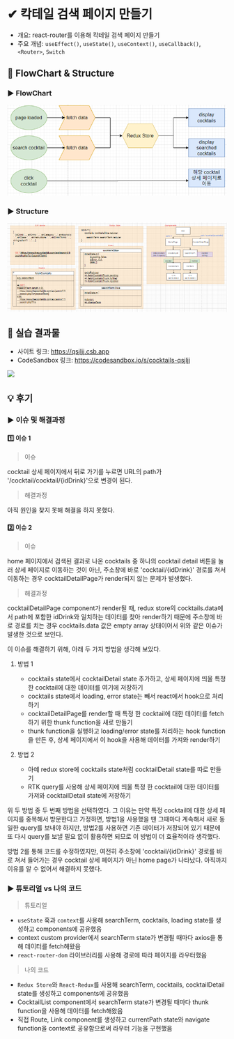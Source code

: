 # ✔ 칵테일 검색 페이지 만들기

-   개요: react-router를 이용해 칵테일 검색 페이지 만들기
-   주요 개념: `useEffect()`, `useState()`, `useContext()`, `useCallback()`, `<Router>`, `Switch`

## 🎨 FlowChart & Structure

### ▶ FlowChart

![](image/flowchart.PNG)

### ▶ Structure

![](image/structure.PNG)

## 🧩 실습 결과물

-   사이트 링크: <https://qsjljj.csb.app>
-   CodeSandbox 링크: <https://codesandbox.io/s/cocktails-qsjljj>

![](../gif/cocktail_practice1.gif)

## 💡 후기

### ▶ 이슈 및 해결과정

#### 1️⃣ 이슈 1

> 이슈

cocktail 상세 페이지에서 뒤로 가기를 누르면 URL의 path가 '/cocktail/cocktail/{idDrink}'으로 변경이 된다.

> 해결과정

아직 원인을 찾지 못해 해결을 하지 못했다.

#### 2️⃣ 이슈 2

> 이슈

home 페이지에서 검색된 결과로 나온 cocktails 중 하나의 cocktail detail 버튼을 눌러 상세 페이지로 이동하는 것이 아닌, 주소창에 바로 'cocktail/{idDrink}' 경로를 쳐서 이동하는 경우 cocktailDetailPage가 render되지 않는 문제가 발생했다.

> 해결과정

cocktailDetailPage component가 render될 때, redux store의 cocktails.data에서 path에 포함한 idDrink와 일치하는 데이터를 찾아 render하기 때문에 주소창에 바로 경로를 치는 경우 cocktails.data 값은 empty array 상태이어서 위와 같은 이슈가 발생한 것으로 보인다.

이 이슈를 해결하기 위해, 아래 두 가지 방법을 생각해 보았다.

1. 방법 1

    - cocktails state에서 cocktailDetail state 추가하고, 상세 페이지에 띄울 특정 한 cocktail에 대한 데이터를 여기에 저장하기
    - cocktails state에서 loading, error state는 빼서 react에서 hook으로 처리하기
    - cocktailDetailPage를 render할 때 특정 한 cocktail에 대한 데이터를 fetch하기 위한 thunk function을 새로 만들기
    - thunk function을 실행하고 loading/error state를 처리하는 hook function을 만든 후, 상세 페이지에서 이 hook을 사용해 데이터를 가져와 render하기

2. 방법 2

    - 아예 redux store에 cocktails state처럼 cocktailDetail state를 따로 만들기
    - RTK query를 사용해 상세 페이지에 띄울 특정 한 cocktail에 대한 데이터를 가져와 cocktailDetail state에 저장하기

위 두 방법 중 두 번째 방법을 선택하였다. 그 이유는 만약 특정 cocktail에 대한 상세 페이지를 중복해서 방문한다고 가정하면, 방법1을 사용했을 땐 그때마다 계속해서 새로 동일한 query를 보내야 하지만, 방법2를 사용하면 기존 데이터가 저장되어 있기 때문에 또 다시 query를 보낼 필요 없이 활용하면 되므로 이 방법이 더 효율적이라 생각했다.

방법 2를 통해 코드를 수정하였지만, 여전히 주소창에 'cocktail/{idDrink}' 경로를 바로 쳐서 들어가는 경우 cocktail 상세 페이지가 아닌 home page가 나타났다. 아직까지 이유를 알 수 없어서 해결하지 못했다.

### ▶ 튜토리얼 vs 나의 코드

> 튜토리얼

-   `useState` 훅과 `context`를 사용해 searchTerm, cocktails, loading state를 생성하고 components에 공유했음
-   context custom provider에서 searchTerm state가 변경될 때마다 axios을 통해 데이터를 fetch해왔음
-   `react-router-dom` 라이브러리를 사용해 경로에 따라 페이지를 라우터했음

> 나의 코드

-   `Redux Store`와 `React-Redux`를 사용해 searchTerm, cocktails, cocktailDetail state를 생성하고 components에 공유했음
-   CocktailList component에서 searchTerm state가 변경될 때마다 thunk function을 사용해 데이터를 fetch해왔음
-   직접 Route, Link component를 생성하고 currentPath state와 navigate function을 context로 공유함으로써 라우터 기능을 구현했음
